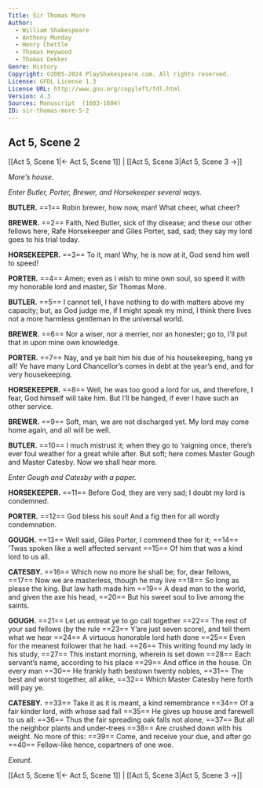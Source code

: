 ```yaml
---
Title: Sir Thomas More
Author: 
  - William Shakespeare
  - Anthony Munday
  - Henry Chettle
  - Thomas Heywood
  - Thomas Dekker
Genre: History
Copyright: ©2005-2024 PlayShakespeare.com. All rights reserved.
License: GFDL License 1.3
License URL: http://www.gnu.org/copyleft/fdl.html
Version: 4.3
Sources: Manuscript  (1603-1604)
ID: sir-thomas-more-5-2
---
```


## Act 5, Scene 2
[[Act 5, Scene 1|← Act 5, Scene 1]] | [[Act 5, Scene 3|Act 5, Scene 3 →]]

*More’s house.*

*Enter Butler, Porter, Brewer, and Horsekeeper several ways.*

**BUTLER.**
==1== Robin brewer, how now, man! What cheer, what cheer?

**BREWER.**
==2== Faith, Ned Butler, sick of thy disease; and these our other fellows here, Rafe Horsekeeper and Giles Porter, sad, sad; they say my lord goes to his trial today.

**HORSEKEEPER.**
==3== To it, man! Why, he is now at it, God send him well to speed!

**PORTER.**
==4== Amen; even as I wish to mine own soul, so speed it with my honorable lord and master, Sir Thomas More.

**BUTLER.**
==5== I cannot tell, I have nothing to do with matters above my capacity; but, as God judge me, if I might speak my mind, I think there lives not a more harmless gentleman in the universal world.

**BREWER.**
==6== Nor a wiser, nor a merrier, nor an honester; go to, I’ll put that in upon mine own knowledge.

**PORTER.**
==7== Nay, and ye bait him his due of his housekeeping, hang ye all! Ye have many Lord Chancellor’s comes in debt at the year’s end, and for very housekeeping.

**HORSEKEEPER.**
==8== Well, he was too good a lord for us, and therefore, I fear, God himself will take him. But I’ll be hanged, if ever I have such an other service.

**BREWER.**
==9== Soft, man, we are not discharged yet. My lord may come home again, and all will be well.

**BUTLER.**
==10== I much mistrust it; when they go to ‘raigning once, there’s ever foul weather for a great while after. But soft; here comes Master Gough and Master Catesby. Now we shall hear more.

*Enter Gough and Catesby with a paper.*

**HORSEKEEPER.**
==11== Before God, they are very sad; I doubt my lord is condemned.

**PORTER.**
==12== God bless his soul! And a fig then for all wordly condemnation.

**GOUGH.**
==13== Well said, Giles Porter, I commend thee for it;
==14== ’Twas spoken like a well affected servant
==15== Of him that was a kind lord to us all.

**CATESBY.**
==16== Which now no more he shall be; for, dear fellows,
==17== Now we are masterless, though he may live
==18== So long as please the king. But law hath made him
==19== A dead man to the world, and given the axe his head,
==20== But his sweet soul to live among the saints.

**GOUGH.**
==21== Let us entreat ye to go call together
==22== The rest of your sad fellows (by the rule
==23== Y’are just seven score), and tell them what we hear
==24== A virtuous honorable lord hath done
==25== Even for the meanest follower that he had.
==26== This writing found my lady in his study,
==27== This instant morning, wherein is set down
==28== Each servant’s name, according to his place
==29== And office in the house. On every man
==30== He frankly hath bestown twenty nobles,
==31== The best and worst together, all alike,
==32== Which Master Catesby here forth will pay ye.

**CATESBY.**
==33== Take it as it is meant, a kind remembrance
==34== Of a fair kinder lord, with whose sad fall
==35== He gives up house and farewell to us all:
==36== Thus the fair spreading oak falls not alone,
==37== But all the neighbor plants and under-trees
==38== Are crushed down with his weight. No more of this:
==39== Come, and receive your due, and after go
==40== Fellow-like hence, copartners of one woe.

*Exeunt.*

[[Act 5, Scene 1|← Act 5, Scene 1]] | [[Act 5, Scene 3|Act 5, Scene 3 →]]